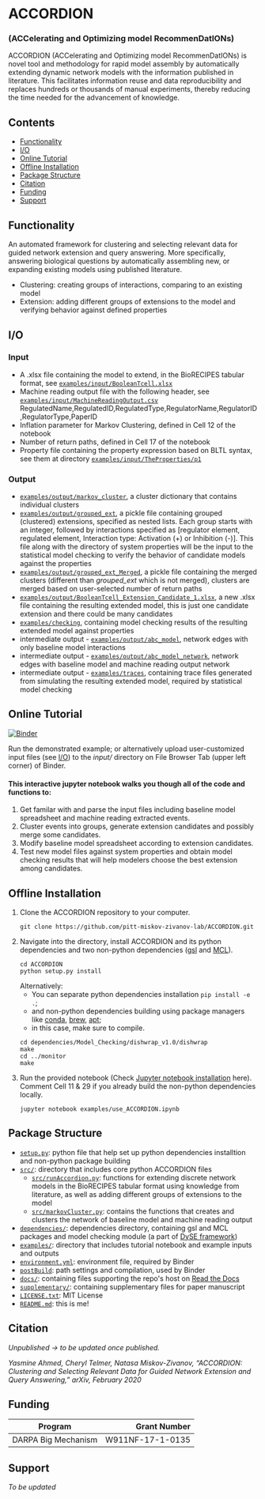 # ACCORDION

### (ACCelerating and Optimizing model RecommenDatIONs)

ACCORDION (ACCelerating and Optimizing model RecommenDatIONs) is novel tool and methodology for rapid model assembly by automatically extending dynamic network models with the information published in literature. This facilitates information reuse and data reproducibility and replaces hundreds or thousands of manual experiments, thereby reducing the time needed for the advancement of knowledge.

## Contents

- [Functionality](#Functionality)
- [I/O](#IO)
- [Online Tutorial](#Online-Tutorial)
- [Offline Installation](#Offline-Installation)
- [Package Structure](#Package-Structure)
- [Citation](#Citation)
- [Funding](#Funding)
- [Support](#Support)

## Functionality
An automated framework for clustering and selecting relevant data for guided network extension and query answering. More specifically, answering biological questions by automatically assembling new, or expanding existing models using published literature.
- Clustering: creating groups of interactions, comparing to an existing model
- Extension: adding different groups of extensions to the model and verifying behavior against defined properties

## I/O

### Input
- A .xlsx file containing the model to extend, in the BioRECIPES tabular format, see [`examples/input/BooleanTcell.xlsx`](examples/input/BooleanTcell.xlsx)
- Machine reading output file with the following header, see [`examples/input/MachineReadingOutput.csv`](examples/input/MachineReadingOutput.csv)
RegulatedName,RegulatedID,RegulatedType,RegulatorName,RegulatorID,RegulatorType,PaperID
- Inflation parameter for Markov Clustering, defined in Cell 12 of the notebook
- Number of return paths, defined in Cell 17 of the notebook
- Property file containing the property expression based on BLTL syntax, see them at directory [`examples/input/TheProperties/p1`](examples/input/TheProperties/p1)

### Output

- [`examples/output/markov_cluster`](examples/output/markov_cluster), a cluster dictionary that contains individual clusters
- [`examples/output/grouped_ext`](examples/output/grouped_ext), a pickle file containing grouped (clustered) extensions, specified as nested lists. Each group starts with an integer, followed by interactions specified as [regulator element, regulated element, Interaction type: Activation (+) or Inhibition (-)]. This file along with the directory of system properties will be the input to the statistical model checking to verify the behavior of candidate models against the properties
- [`examples/output/grouped_ext_Merged`](examples/output/grouped_ext_Merged), a pickle file containing the merged clusters (different than _grouped_ext_ which is not merged), clusters are merged based on user-selected number of return paths
- [`examples/output/BooleanTcell_Extension_Candidate_1.xlsx`](examples/output/BooleanTcell_Extension_Candidate_1.xlsx), a new .xlsx file containing the resulting extended model, this is just one candidate extension and there could be many candidates
- [`examples/checking`](examples/checking), containing model checking results of the resulting extended model against properties
- intermediate output - [`examples/output/abc_model`](examples/output/abc_model), network edges with only baseline model interactions
- intermediate output - [`examples/output/abc_model_network`](examples/output/abc_model_network), network edges with baseline model and machine reading output network
- intermediate output - [`examples/traces`](examples/traces), containing trace files generated from simulating the resulting extended model, required by statistical model checking

## Online Tutorial
[![Binder](https://mybinder.org/badge_logo.svg)](https://mybinder.org/v2/gh/pitt-miskov-zivanov-lab/ACCORDION/HEAD)

Run the demonstrated example; or alternatively upload user-customized input files (see [I/O](#IO)) to the _input/_ directory on File Browser Tab (upper left corner) of Binder.

#### This interactive jupyter notebook walks you though all of the code and functions to:

1. Get familar with and parse the input files including baseline model spreadsheet and machine reading extracted events.
2. Cluster events into groups, generate extension candidates and possibly merge some candidates.
3. Modify baseline model spreadsheet according to extension candidates.
4. Test new model files against system properties and obtain model checking results that will help modelers choose the best extension among candidates.

## Offline Installation

1. Clone the ACCORDION repository to your computer.
   ```
   git clone https://github.com/pitt-miskov-zivanov-lab/ACCORDION.git
   ```
2. Navigate into the directory, install ACCORDION and its python dependencies and two non-python dependencies ([gsl](https://www.gnu.org/software/gsl/) and [MCL](http://micans.org/mcl/)).
   ```
   cd ACCORDION
   python setup.py install
   ```
   Alternatively:
   - You can separate python dependencies installation `pip install -e .`;
   - and non-python dependencies building using package managers like [conda](https://anaconda.org/bioconda/mcl), [brew](https://formulae.brew.sh/formula/gsl), [apt](https://manpages.ubuntu.com/manpages/jammy/en/man8/apt.8.html);
   - in this case, make sure to compile.
   ```
   cd dependencies/Model_Checking/dishwrap_v1.0/dishwrap
   make
   cd ../monitor
   make
   ```
3. Run the provided notebook (Check [Jupyter notebook installation](https://jupyter.org/install) here). Comment Cell 11 & 29 if you already build the non-python dependencies locally.
   ```
   jupyter notebook examples/use_ACCORDION.ipynb
   ```

## Package Structure

- [`setup.py`](setup.py): python file that help set up python dependencies installtion and non-python package building
- [`src/`](src/): directory that includes core python ACCORDION files
  - [`src/runAccordion.py`](src/runAccordion.py): functions for extending discrete network models in the BioRECIPES tabular format using knowledge from literature, as well as adding different groups of extensions to the model
  - [`src/markovCluster.py`](src/markovCluster.py): contains the functions that creates and clusters the network of baseline model and machine reading output
- [`dependencies/`](dependencies/): dependencies directory, containing gsl and MCL packages and model checking module (a part of [DySE framework](https://www.nmzlab.pitt.edu/our-tools))
- [`examples/`](examples/): directory that includes tutorial notebook and example inputs and outputs
- [`environment.yml`](environment.yml): environment file, required by Binder
- [`postBuild`](postBuild): path settings and compilation, used by Binder
- [`docs/`](docs/): containing files supporting the repo's host on [Read the Docs](https://accordion.readthedocs.io)
- [`supplementary/`](supplementary): containing supplementary files for paper manuscript
- [`LICENSE.txt`](LICENSE.txt): MIT License
- [`README.md`](README.md): this is me!

## Citation

_Unpublished -> to be updated once published._

_Yasmine Ahmed, Cheryl Telmer, Natasa Miskov-Zivanov, “ACCORDION: Clustering and Selecting Relevant Data for Guided Network Extension and Query Answering,” arXiv, February 2020_

## Funding

| Program             |     Grant Number |
| ------------------- | ---------------: |
| DARPA Big Mechanism | W911NF-17-1-0135 |

## Support
_To be updated_
